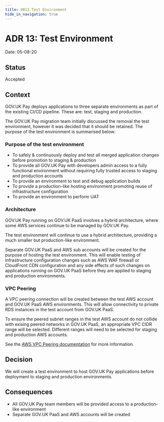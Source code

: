 ```yaml
---
title: 0013 Test Environment 
hide_in_navigation: true
---
```


# ADR 13: Test Environment

Date: 05-08-20

## Status

Accepted

## Context

GOV.UK Pay deploys applications to three separate environments as part of the existing CI/CD pipeline. These are: test, staging and production.

The GOV.UK Pay migration team initially discussed the removal the test environment, however it was decided that it should be retained. The purpose of the test environment is summarised below:

### Purpose of the test environment

 - To safely & continuously deploy and test all merged application changes before promotion to staging & production
 - To provide all GOV.UK Pay with developers admin access to a fully functional environment without requiring fully trusted access to staging and production accounts
 - To provide an environment to test and debug application builds
 - To provide a production-like hosting environment promoting reuse of infrastructure configuration
 - To provide an environment to perform UAT

### Architecture

GOV.UK Pay running on GOV.UK PaaS involves a hybrid architecture, where some AWS services continue to be managed by GOV.UK Pay.

The test environment will continue to use a hybrid architecture, providing a much smaller but production-like environment.

Separate GOV.UK PaaS and AWS sub accounts will be created for the purpose of hosting the test environment. This will enable testing of infrastructure configuration changes such as AWS WAF firewall or CloudFront CDN configuration and any side effects of such changes on applications running on GOV.UK PaaS before they are applied to staging and production environments.

### VPC Peering

A VPC peering connection will be created between the test AWS account and GOV.UK PaaS AWS environments. This will allow connectivity to private RDS instances in the test account from GOV.UK PaaS.

To ensure the peered subnet ranges in the test AWS account do not collide with exising peered networks in GOV.UK PaaS, an appropriate VPC CIDR range will be selected. Different ranges will need to be selected for staging and production AWS accounts.

See the [AWS VPC Peering documentation](https://docs.aws.amazon.com/vpc/latest/peering/what-is-vpc-peering.html) for more information.

## Decision

We will create a test environment to host GOV.UK Pay applications before deployment to staging and production environments.

## Consequences

- All GOV.UK Pay team members will be provided access to a production-like environment
- Separate GOV.UK PaaS and AWS accounts will be created 
